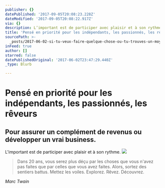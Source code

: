 ```yaml
---
publisher: {}
datePublished: '2017-09-05T20:08:23.228Z'
dateModified: '2017-09-05T20:08:22.917Z'
via: {}
description: L’important est de participer avec plaisir et à son rythme.
title: 'Pensé en priorité pour les indépendants, les passionnés, les rêveurs'
sourcePath: >-
  _posts/2017-06-02-si-tu-veux-faire-quelque-chose-ou-tu-trouves-un-moyen-ou-tu.md
inFeed: true
author: []
starred: false
datePublishedOriginal: '2017-06-02T23:47:29.440Z'
_type: Blurb

---
```

# Pensé en priorité pour les indépendants, les passionnés, les rêveurs

## **Pour assurer un complément de revenus ou développer un vrai business.**

L'important est de participer avec plaisir et à son rythme.
![](https://the-grid-user-content.s3-us-west-2.amazonaws.com/5a71b4e7-9b34-4ca7-a564-7d7f6d04a9fc.jpg)

> Dans 20 ans, vous serez plus déçu par les choses que vous n'avez pas faites que par celles que vous avez faites. Alors, sortez des sentiers battus. Mettez les voiles. Explorez. Rêvez. Découvrez.

_Marc Twain_